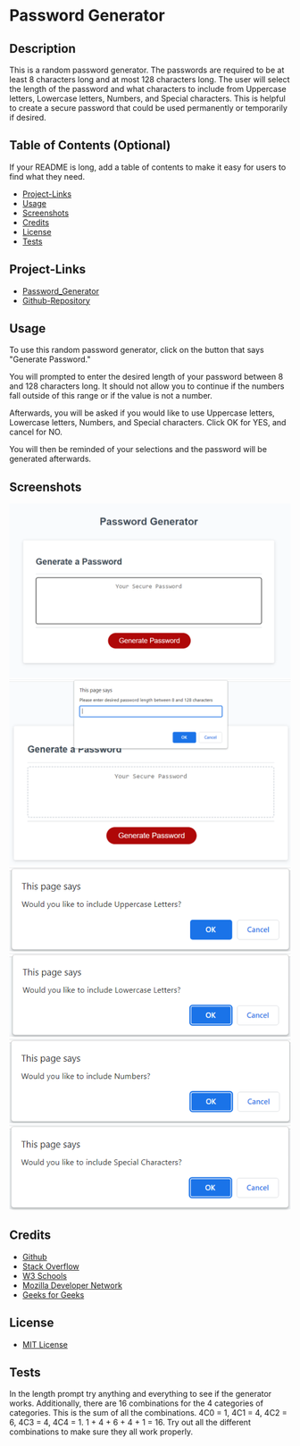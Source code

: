 # Password Generator

## Description

This is a random password generator. The passwords are required to be at least 8 characters long and at most 128 characters long. The user will select the length of the password and what characters to include from Uppercase letters, Lowercase letters, Numbers, and Special characters. This is helpful to create a secure password that could be used permanently or temporarily if desired.

## Table of Contents (Optional)

If your README is long, add a table of contents to make it easy for users to find what they need.

- [Project-Links](#Project-Links)
- [Usage](#Usage)
- [Screenshots](#Screenshots)
- [Credits](#Credits)
- [License](#License)
- [Tests](#Tests)

## Project-Links

 - [Password_Generator](https://hvansalisbury.github.io/password-generator/)
 - [Github-Repository](https://github.com/hvansalisbury/Password-Generator/)

## Usage

To use this random password generator, click on the button that says "Generate Password."

You will prompted to enter the desired length of your password between 8 and 128 characters long. It should not allow you to continue if the numbers fall outside of this range or if the value is not a number.

Afterwards, you will be asked if you would like to use Uppercase letters, Lowercase letters, Numbers, and Special characters. Click OK for YES, and cancel for NO.

You will then be reminded of your selections and the password will be generated afterwards.

## Screenshots

![Site](assets/images/screenshot-1.png)
![Length-Prompt](assets/images/screenshot-2.png)
![Uppercase](assets/images/screenshot-3.png)
![Lowercase](assets/images/screenshot-4.png)
![Numbers](assets/images/screenshot-5.png)
![Special-Characters](assets/images/screenshot-6.png)

## Credits

 - [Github](https://github.com/hvansalisbury/Password-Generator)
 - [Stack Overflow](https://stackoverflow.com)
 - [W3 Schools](https://www.w3schools.com/)
 - [Mozilla Developer Network](https://developer.mozilla.org/en-US/)
 - [Geeks for Geeks](https://www.geeksforgeeks.org)

## License

 - [MIT License](https://choosealicense.com/licenses/mit/)

## Tests

In the length prompt try anything and everything to see if the generator works. Additionally, there are 16 combinations for the 4 categories of categories. This is the sum of all the combinations. 4C0 = 1, 4C1 = 4, 4C2 = 6, 4C3 = 4, 4C4 = 1. 1 + 4 + 6 + 4 + 1 = 16. Try out all the different combinations to make sure they all work properly. 